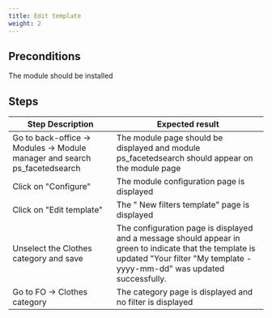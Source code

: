 ```yaml
---
title: Edit template
weight: 2
---
```


## Preconditions

The module should be installed
## Steps
| Step Description | Expected result |
| ----- | ----- |
| Go to back-office -> Modules -> Module manager and search ps_facetedsearch | The module page should be displayed and module ps_facetedsearch should appear on the module page |
| Click on "Configure" | The module configuration page is displayed |
| Click on "Edit template" | The " New filters template" page is displayed |
| Unselect the Clothes category and save | The configuration page is displayed and a message should appear in green to indicate that the template is updated "Your filter "My template - yyyy-mm-dd" was updated successfully. |
| Go to FO -> Clothes category | The category page is displayed and no filter is displayed |
